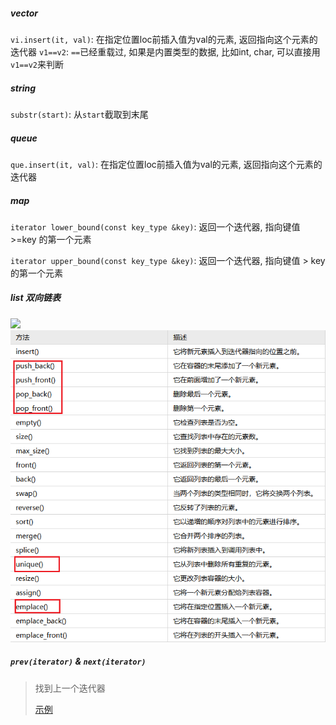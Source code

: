##### vector
`vi.insert(it, val)`: 在指定位置loc前插入值为val的元素, 返回指向这个元素的迭代器
`v1==v2`: `==`已经重载过, 如果是内置类型的数据, 比如int, char, 可以直接用`v1==v2`来判断

##### string
`substr(start)`: 从`start`截取到末尾

##### queue
`que.insert(it, val)`: 在指定位置loc前插入值为val的元素, 返回指向这个元素的迭代器


##### map
`iterator lower_bound(const key_type &key)`: 返回一个迭代器, 指向键值 >=key 的第一个元素

`iterator upper_bound(const key_type &key)`: 返回一个迭代器, 指向键值 > key 的第一个元素


##### list 双向链表

<img src="https://img2018.cnblogs.com/blog/1169804/201903/1169804-20190310232157215-1540369555.png">

<img src="../appendix/list.png">


##### `prev(iterator)` & `next(iterator)`

> 找到上一个迭代器
> 
> [示例](https://leetcode.cn/problems/design-a-text-editor/solution/lian-biao-mo-ni-pythonjavacgo-by-endless-egw4/)
